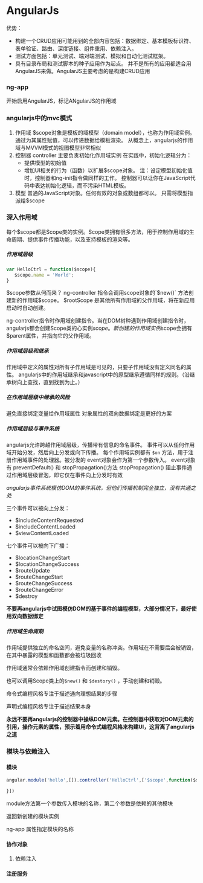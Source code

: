 # AngularJs
优势：
* 构建一个CRUD应用可能用到的全部内容包括：数据绑定、基本模板标识符、表单验证、路由、深度链接、组件重用、依赖注入。
* 测试方面包括：单元测试、端对端测试、模拟和自动化测试框架。
* 具有目录布局和测试脚本的种子应用作为起点。
并不是所有的应用都适合用AngularJS来做。AngularJS主要考虑的是构建CRUD应用

### ng-app
 开始启用AngularJS，标记ANgularJS的作用域
### angularjs中的mvc模式
 1. 作用域
   $scope对象是模板的域模型（domain model），也称为作用域实例。
   通过为其属性赋值，可以传递数据给模板渲染。
 从概念上，angularjs的作用域与MVVM模式的视图模型非常相似
 2. 控制器
   controller 主要负责初始化作用域实例
   在实践中，初始化逻辑分为：
     * 提供模型的初始值
     * 增加UI相关的行为（函数）以扩展$scope对象。
   注：设定模型初始化值时，控制器和ng-init指令做同样的工作。
   控制器可以让你在JavaScript代码中表达初始化逻辑，而不污染HTML模板。
 3. 模型
 普通的JavaScript对象。任何有效的对象或数组都可以。
 只需将模型指派给$scope
 ### 深入作用域
 每个$scope都是Scope类的实例。Scope类拥有很多方法，用于控制作用域的生命周期、提供事件传播功能，以及支持模板的渲染等。
 ##### 作用域层级
 ```javascript
 var HelloCtrl = function($scope){
    $scope.name = 'World';
 }
 ```
 $scope参数从何而来？
   ng-controller 指令会调用scope对象的`$new()` 方法创建新的作用域$scope。
   $rootScope 是其他所有作用域的父作用域，将在新应用启动时自动创建。
   
   ng-controller指令时作用域创建指令。当在DOM树种遇到作用域创建指令时，angularjs都会创建Scope类的心实例$scope。
   新创建的作用域实例$scope会拥有$parent属性，并指向它的父作用域。
   
##### 作用域层级和继承
作用域中定义的属性对所有子作用域是可见的，只要子作用域没有定义同名的属性。
angularjs中的作用域继承和javascript中的原型继承遵循同样的规则。（沿继承树向上查找，直到找到为止。）
##### 在作用域层级中继承的风险
避免直接绑定变量给作用域属性
对象属性的双向数据绑定是更好的方案
##### 作用域层级与事件系统
angularjs允许跨越作用域层级，传播带有信息的命名事件。
事件可以从任何作用域开始分发，然后向上分发或向下传播。
每个作用域实例都有 `$on` 方法，用于注册作用域事件的处理器。被分发的 event对象会作为第一个参数传入。
event对象有 preventDefault() 和 stopPropagation()方法
stopPropagation() 阻止事件通过作用域层级冒泡，即它仅在事件向上分发时有效

*angularjs事件系统模仿DOM的事件系统，但他们传播机制完全独立，没有共通之处*

三个事件可以被向上分发：
 * $includeContentRequested
 * $includeContentLoaded
 * $viewContentLoaded
 
七个事件可以被向下广播：
 * $locationChangeStart
 * $locationChangeSuccess
 * $routeUpdate
 * $routeChangeStart
 * $routeChangeSuccess
 * $routeChangeError
 * $destroy

**不要再angularjs中试图模仿DOM的基于事件的编程模型，大部分情况下，最好使用双向数据绑定**
##### 作用域生命周期

作用域提供独立的命名空间，避免变量的名称冲突。作用域在不需要后会被销毁，在其中暴露的模型和函数都会被垃圾回收

作用域通常会依赖作用域创建指令而创建和销毁。

也可以调用Scope类上的`$new()` 和 `$destory()` ，手动创建和销毁。 

命令式编程风格专注于描述通向理想结果的步骤

声明式编程风格专注于描述结果本身

**永远不要再angularjs的控制器中操纵DOM元素。在控制器中获取对DOM元素的引用，操作元素的属性，预示着用命令式编程风格来构建UI，这背离了angularjs之道**

### 模块与依赖注入

#### 模块

```javascript
angular.module('hello',[]).controller('HelloCtrl',['$scope',function($scope){

}])
```
module方法第一个参数传入模块的名称，第二个参数是依赖的其他模块

返回新创建的模块实例

ng-app 属性指定模块的名称

#### 协作对象
 1. 依赖注入
 
#### 注册服务


